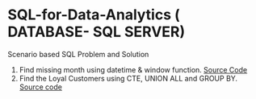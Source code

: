# SQL-for-Data-Analytics ( DATABASE- SQL SERVER)
Scenario based SQL Problem and Solution
1. Find missing month using datetime & window function.
   [Source Code](https://github.com/yaminmowla/SQL-for-Data-Analytics/blob/main/1_SQL%20Query%20to%20Get%20Missing%20Month%20Name.pdf)
2. Find the Loyal Customers using CTE, UNION ALL and GROUP BY. [Source code](https://github.com/yaminmowla/SQL-for-Data-Analytics/blob/989ebbf63a84375a8338499fb3383ccf668c6dac/2_SQL%20Server%20Query%20to%20Find%20Loyal%20Customers%20Using%20SQL%20Group%20By.pdf)
